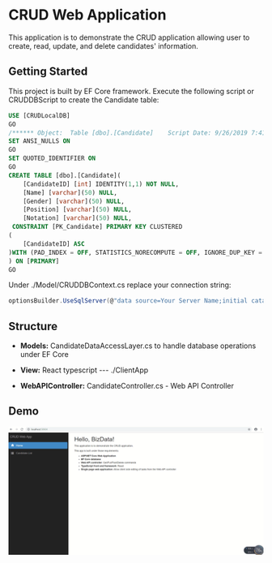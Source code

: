 
# CRUD Web Application 

This application is to demonstrate the CRUD application allowing user to create, read, update, and delete candidates' information.

## Getting Started

This project is built by EF Core framework. Execute the following script or CRUDDBScript to create the Candidate table:

```SQL
USE [CRUDLocalDB]
GO
/****** Object:  Table [dbo].[Candidate]    Script Date: 9/26/2019 7:41:24 PM ******/
SET ANSI_NULLS ON
GO
SET QUOTED_IDENTIFIER ON
GO
CREATE TABLE [dbo].[Candidate](
	[CandidateID] [int] IDENTITY(1,1) NOT NULL,
	[Name] [varchar](50) NULL,
	[Gender] [varchar](50) NULL,
	[Position] [varchar](50) NULL,
	[Notation] [varchar](50) NULL,
 CONSTRAINT [PK_Candidate] PRIMARY KEY CLUSTERED 
(
	[CandidateID] ASC
)WITH (PAD_INDEX = OFF, STATISTICS_NORECOMPUTE = OFF, IGNORE_DUP_KEY = OFF, ALLOW_ROW_LOCKS = ON, ALLOW_PAGE_LOCKS = ON, OPTIMIZE_FOR_SEQUENTIAL_KEY = OFF) ON [PRIMARY]
) ON [PRIMARY]
GO
```

Under ./Model/CRUDDBContext.cs replace your connection string:

```C#
optionsBuilder.UseSqlServer(@"data source=Your Server Name;initial catalog=CRUDLocalDB;integrated security=True;MultipleActiveResultSets=True;App=EntityFramework");
```

## Structure

* **Models:** CandidateDataAccessLayer.cs to handle database operations under EF Core

* **View:** React typescript --- ./ClientApp

* **WebAPIController:** CandidateController.cs - Web API Controller

## Demo

![](demo.gif)



